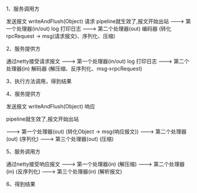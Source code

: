 1、服务调用方

发送报文 writeAndFlush(Object) 请求
pipeline就生效了,报文开始出站
---> 第一个处理器(in/out) log 打印日志
---> 第二个处理器(out) 编码器 (转化rpcRequest -> msg(请求报文)、序列化、压缩)

2、服务提供方

通过netty接受请求报文
---> 第一个处理器(in/out) log 打印日志
---> 第二个处理器(in) 解码器 (解压缩、反序列化、msg->rpcRequest)



3、执行方法调用，得到结果


4、服务提供方

发送报文 writeAndFlush(Object) 响应

pipeline就生效了,报文开始出站

---> 第一个处理器(out) (转化Object -> msg(响应报文))
---> 第二个处理器(out) (序列化)
---> 第三个处理器(out) (压缩)

5、服务调用方

通过netty接受响应报文
---> 第一个处理器(in) (解压缩)
---> 第二个处理器(in) (反序列化)
---> 第三个处理器(in) (解析报文)

6、得到结果